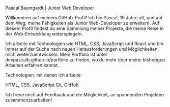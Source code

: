 Pascal Baumgardt | Junior Web Developer

Willkommen auf meinem GitHub-Profil! Ich bin Pascal, 19 Jahre alt, und auf dem Weg, meine Fähigkeiten als Junior Web-Developer zu erweitern. Auf diesem Profil findest du eine Sammlung meiner Projekte, die meine Reise in der Web-Entwicklung widerspiegeln.

Ich arbeite mit Technologien wie HTML, CSS, JavaScript und React und bin immer auf der Suche nach neuen Herausforderungen und Möglichkeiten, mich weiterzuentwickeln. Mein Portfolio ist unter devpascalb.github.io/portfolio zu finden, wo du mehr über meine bisherigen Arbeiten erfahren kannst.

Technologien, mit denen ich arbeite:

HTML, CSS, JavaScript
Git, GitHub

Ich freue mich auf Feedback und die Möglichkeit, an spannenden Projekten zusammenzuarbeiten!